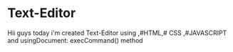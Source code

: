 # Text-Editor
Hii guys today i'm  created Text-Editor using ,#HTML,# CSS ,#JAVASCRIPT and usingDocument: execCommand() method
